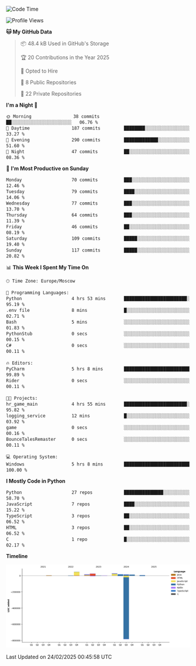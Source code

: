 <!--START_SECTION:waka-->
![Code Time](http://img.shields.io/badge/Code%20Time-608%20hrs%2017%20mins-blue)

![Profile Views](http://img.shields.io/badge/Profile%20Views-0-blue)

**🐱 My GitHub Data** 

> 📦 48.4 kB Used in GitHub's Storage 
 > 
> 🏆 20 Contributions in the Year 2025
 > 
> 💼 Opted to Hire
 > 
> 📜 8 Public Repositories 
 > 
> 🔑 22 Private Repositories 
 > 
**I'm a Night 🦉** 

```text
🌞 Morning                38 commits          ██░░░░░░░░░░░░░░░░░░░░░░░   06.76 % 
🌆 Daytime                187 commits         ████████░░░░░░░░░░░░░░░░░   33.27 % 
🌃 Evening                290 commits         █████████████░░░░░░░░░░░░   51.60 % 
🌙 Night                  47 commits          ██░░░░░░░░░░░░░░░░░░░░░░░   08.36 % 
```
📅 **I'm Most Productive on Sunday** 

```text
Monday                   70 commits          ███░░░░░░░░░░░░░░░░░░░░░░   12.46 % 
Tuesday                  79 commits          ████░░░░░░░░░░░░░░░░░░░░░   14.06 % 
Wednesday                77 commits          ███░░░░░░░░░░░░░░░░░░░░░░   13.70 % 
Thursday                 64 commits          ███░░░░░░░░░░░░░░░░░░░░░░   11.39 % 
Friday                   46 commits          ██░░░░░░░░░░░░░░░░░░░░░░░   08.19 % 
Saturday                 109 commits         █████░░░░░░░░░░░░░░░░░░░░   19.40 % 
Sunday                   117 commits         █████░░░░░░░░░░░░░░░░░░░░   20.82 % 
```


📊 **This Week I Spent My Time On** 

```text
🕑︎ Time Zone: Europe/Moscow

💬 Programming Languages: 
Python                   4 hrs 53 mins       ████████████████████████░   95.19 % 
.env file                8 mins              █░░░░░░░░░░░░░░░░░░░░░░░░   02.71 % 
Bash                     5 mins              ░░░░░░░░░░░░░░░░░░░░░░░░░   01.83 % 
PythonStub               0 secs              ░░░░░░░░░░░░░░░░░░░░░░░░░   00.15 % 
C#                       0 secs              ░░░░░░░░░░░░░░░░░░░░░░░░░   00.11 % 

🔥 Editors: 
PyCharm                  5 hrs 8 mins        █████████████████████████   99.89 % 
Rider                    0 secs              ░░░░░░░░░░░░░░░░░░░░░░░░░   00.11 % 

🐱‍💻 Projects: 
hr_game_main             4 hrs 55 mins       ████████████████████████░   95.82 % 
logging_service          12 mins             █░░░░░░░░░░░░░░░░░░░░░░░░   03.92 % 
game                     0 secs              ░░░░░░░░░░░░░░░░░░░░░░░░░   00.16 % 
BounceTalesRemaster      0 secs              ░░░░░░░░░░░░░░░░░░░░░░░░░   00.11 % 

💻 Operating System: 
Windows                  5 hrs 8 mins        █████████████████████████   100.00 % 
```

**I Mostly Code in Python** 

```text
Python                   27 repos            ███████████████░░░░░░░░░░   58.70 % 
JavaScript               7 repos             ████░░░░░░░░░░░░░░░░░░░░░   15.22 % 
TypeScript               3 repos             ██░░░░░░░░░░░░░░░░░░░░░░░   06.52 % 
HTML                     3 repos             ██░░░░░░░░░░░░░░░░░░░░░░░   06.52 % 
C                        1 repo              █░░░░░░░░░░░░░░░░░░░░░░░░   02.17 % 
```



**Timeline**

![Lines of Code chart](https://raw.githubusercontent.com/adlemx/adlemx/main/assets/bar_graph.png)


 Last Updated on 24/02/2025 00:45:58 UTC
<!--END_SECTION:waka-->
